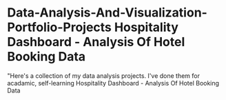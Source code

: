 # Data-Analysis-And-Visualization-Portfolio-Projects Hospitality Dashboard - Analysis Of Hotel Booking Data
"Here's a collection of my data analysis projects. I've done them for acadamic, self-learning
Hospitality Dashboard - Analysis Of Hotel Booking Data
